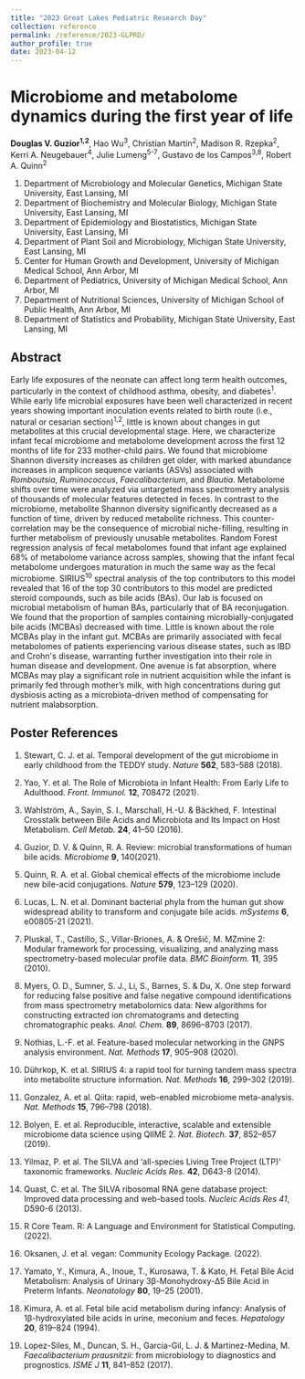 ```yaml
---
title: "2023 Great Lakes Pediatric Research Day"
collection: reference
permalink: /reference/2023-GLPRD/
author_profile: true
date: 2023-04-12
---
```

# Microbiome and metabolome dynamics during the first year of life
**Douglas V. Guzior<sup>1,2</sup>**, Hao Wu<sup>3</sup>, Christian Martin<sup>2</sup>, Madison R. Rzepka<sup>2</sup>, Kerri A. Neugebauer<sup>4</sup>, Julie Lumeng<sup>5-7</sup>, Gustavo de los Campos<sup>3,8</sup>, Robert A. Quinn<sup>2</sup>

1. Department of Microbiology and Molecular Genetics, Michigan State University, East Lansing, MI
2. Department of Biochemistry and Molecular Biology, Michigan State University, East Lansing, MI
3. Department of Epidemiology and Biostatistics, Michigan State University, East Lansing, MI
4. Department of Plant Soil and Microbiology, Michigan State University, East Lansing, MI
5. Center for Human Growth and Development, University of Michigan Medical School, Ann Arbor, MI
6. Department of Pediatrics, University of Michigan Medical School, Ann Arbor, MI
7. Department of Nutritional Sciences, University of Michigan School of Public Health, Ann Arbor, MI
8. Department of Statistics and Probability, Michigan State University, East Lansing, MI

## Abstract
Early life exposures of the neonate can affect long term health outcomes, particularly in the context of childhood asthma, obesity, and diabetes<sup>1</sup>. While early life microbial exposures have been well characterized in recent years showing important inoculation events related to birth route (i.e., natural or cesarian section)<sup>1,2</sup>, little is known about changes in gut metabolites at this crucial developmental stage. Here, we characterize infant fecal microbiome and metabolome development across the first 12 months of life for 233 mother-child pairs. We found that microbiome Shannon diversity increases as children get older, with marked abundance increases in amplicon sequence variants (ASVs) associated with *Romboutsia*, *Ruminococcus*, *Faecalibacterium*, and *Blautia*. Metabolome shifts over time were analyzed via untargeted mass spectrometry analysis of thousands of molecular features detected in feces. In contrast to the microbiome, metabolite Shannon diversity significantly decreased as a function of time, driven by reduced metabolite richness. This counter-correlation may be the consequence of microbial niche-filling, resulting in further metabolism of previously unusable metabolites.  Random Forest regression analysis of fecal metabolomes found that infant age explained 68% of metabolome variance across samples, showing that the infant fecal metabolome undergoes maturation in much the same way as the fecal microbiome. SIRIUS<sup>10</sup> spectral analysis of the top contributors to this model revealed that 16 of the top 30 contributors to this model are predicted steroid compounds, such as bile acids (BAs). Our lab is focused on microbial metabolism of human BAs, particularly that of BA reconjugation. We found that the proportion of samples containing microbially-conjugated bile acids (MCBAs) decreased with time. Little is known about the role MCBAs play in the infant gut. MCBAs are primarily associated with fecal metabolomes of patients experiencing various disease states, such as IBD and Crohn's disease, warranting further investigation into their role in human disease and development. One avenue is fat absorption, where MCBAs may play a significant role in nutrient acquisition while the infant is primarily fed through mother’s milk, with high concentrations during gut dysbiosis acting as a microbiota-driven method of compensating for nutrient malabsorption.

## Poster References
1. Stewart, C. J. et al. Temporal development of the gut microbiome in early childhood from the TEDDY study. *Nature* **562**, 583–588 (2018).

2. Yao, Y. et al. The Role of Microbiota in Infant Health: From Early Life to Adulthood. *Front. Immunol.* **12**, 708472 (2021).

3. Wahlström, A., Sayin, S. I., Marschall, H.-U. & Bäckhed, F. Intestinal Crosstalk between Bile Acids and Microbiota and Its Impact on Host Metabolism. *Cell Metab.* **24**, 41–50 (2016).

4. Guzior, D. V. & Quinn, R. A. Review: microbial transformations of human bile acids. *Microbiome* **9**, 140(2021).

5. Quinn, R. A. et al. Global chemical effects of the microbiome include new bile-acid conjugations. *Nature* **579**, 123–129 (2020).

6. Lucas, L. N. et al. Dominant bacterial phyla from the human gut show widespread ability to transform and conjugate bile acids. *mSystems* **6**, e00805-21 (2021).

7. Pluskal, T., Castillo, S., Villar-Briones, A. & Orešič, M. MZmine 2: Modular framework for processing, visualizing, and analyzing mass spectrometry-based molecular profile data. *BMC Bioinform.* **11**, 395 (2010).

8. Myers, O. D., Sumner, S. J., Li, S., Barnes, S. & Du, X. One step forward for reducing false positive and false negative compound identifications from mass spectrometry metabolomics data: New algorithms for constructing extracted ion chromatograms and detecting chromatographic peaks. *Anal. Chem.* **89**, 8696–8703 (2017).

9. Nothias, L.-F. et al. Feature-based molecular networking in the GNPS analysis environment. *Nat. Methods* **17**, 905–908 (2020).

10. Dührkop, K. et al. SIRIUS 4: a rapid tool for turning tandem mass spectra into metabolite structure information. *Nat. Methods* **16**, 299–302 (2019).

11. Gonzalez, A. et al. Qiita: rapid, web-enabled microbiome meta-analysis. *Nat. Methods* **15**, 796–798 (2018).

12. Bolyen, E. et al. Reproducible, interactive, scalable and extensible microbiome data science using QIIME 2. *Nat. Biotech.* **37**, 852–857 (2019).

13. Yilmaz, P. et al. The SILVA and ‘all-species Living Tree Project (LTP)’ taxonomic frameworks. *Nucleic Acids Res.* **42**, D643-8 (2014).

14. Quast, C. et al. The SILVA ribosomal RNA gene database project: Improved data processing and web-based tools. *Nucleic Acids Res* *41*, D590-6 (2013).

15. R Core Team. R: A Language and Environment for Statistical Computing. (2022).

16. Oksanen, J. et al. vegan: Community Ecology Package. (2022).

17. Yamato, Y., Kimura, A., Inoue, T., Kurosawa, T. & Kato, H. Fetal Bile Acid Metabolism: Analysis of Urinary 3β-Monohydroxy-Δ5 Bile Acid in Preterm Infants. *Neonatology* **80**, 19–25 (2001).

18. Kimura, A. et al. Fetal bile acid metabolism during infancy: Analysis of 1β-hydroxylated bile acids in urine, meconium and feces. *Hepatology* **20**, 819–824 (1994).

19. Lopez-Siles, M., Duncan, S. H., Garcia-Gil, L. J. & Martinez-Medina, M. *Faecalibacterium prausnitzii*: from microbiology to diagnostics and prognostics. *ISME J* **11**, 841–852 (2017).
